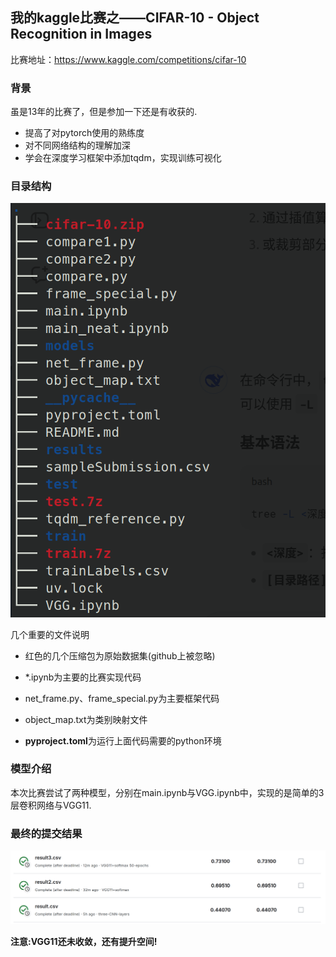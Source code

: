 ## 我的kaggle比赛之——CIFAR-10 - Object Recognition in Images

比赛地址：https://www.kaggle.com/competitions/cifar-10

### 背景

虽是13年的比赛了，但是参加一下还是有收获的.
- 提高了对pytorch使用的熟练度
- 对不同网络结构的理解加深
- 学会在深度学习框架中添加tqdm，实现训练可视化

### 目录结构

![alt text](images_for_readme/a.png)

几个重要的文件说明

- 红色的几个压缩包为原始数据集(github上被忽略)
- *.ipynb为主要的比赛实现代码
- net_frame.py、frame_special.py为主要框架代码
- object_map.txt为类别映射文件

- **pyproject.toml**为运行上面代码需要的python环境

### 模型介绍

本次比赛尝试了两种模型，分别在main.ipynb与VGG.ipynb中，实现的是简单的3层卷积网络与VGG11.

### 最终的提交结果

![](images_for_readme/b.png)

**注意:VGG11还未收敛，还有提升空间!**
